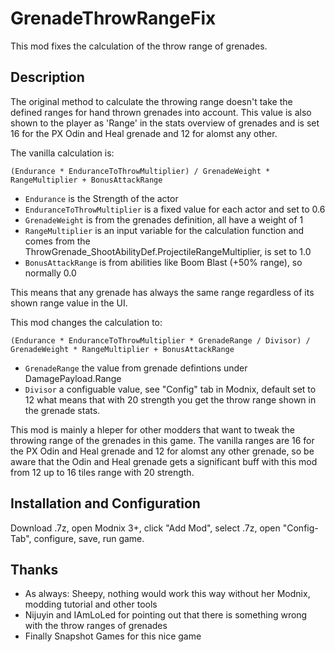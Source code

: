 ﻿# GrenadeThrowRangeFix
This mod fixes the calculation of the throw range of grenades.

## Description
The original method to calculate the throwing range doesn't take the defined ranges for hand thrown grenades into account.
This value is also shown to the player as 'Range' in the stats overview of grenades and is set 16 for the PX Odin and Heal grenade and 12 for alomst any other.

The vanilla calculation is:

`(Endurance * EnduranceToThrowMultiplier) / GrenadeWeight * RangeMultiplier + BonusAttackRange`
- `Endurance` is the Strength of the actor
- `EnduranceToThrowMultiplier` is a fixed value for each actor and set to 0.6
- `GrenadeWeight` is from the grenades definition, all have a weight of 1
- `RangeMultiplier` is an input variable for the calculation function and comes from the ThrowGrenade_ShootAbilityDef.ProjectileRangeMultiplier, is set to 1.0
- `BonusAttackRange` is from abilities like Boom Blast (+50% range), so normally 0.0

This means that any grenade has always the same range regardless of its shown range value in the UI.

This mod changes the calculation to:

`(Endurance * EnduranceToThrowMultiplier * GrenadeRange / Divisor) / GrenadeWeight * RangeMultiplier + BonusAttackRange`
- `GrenadeRange` the value from grenade defintions under DamagePayload.Range
- `Divisor` a configuable value, see "Config" tab in Modnix, default set to 12 what means that with 20 strength you get the throw range shown in the grenade stats.

This mod is mainly a hleper for other modders that want to tweak the throwing range of the grenades in this game.
The vanilla ranges are 16 for the PX Odin and Heal grenade and 12 for alomst any other grenade, so be aware that the Odin and Heal grenade gets a significant buff with this mod from 12 up to 16 tiles range with 20 strength.

## Installation and Configuration
Download .7z, open Modnix 3+, click "Add Mod", select .7z, open "Config-Tab", configure, save, run game.

## Thanks
* As always: Sheepy, nothing would work this way without her Modnix, modding tutorial and other tools
* Nijuyin and IAmLoLed for pointing out that there is something wrong with the throw ranges of grenades
* Finally Snapshot Games for this nice game